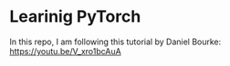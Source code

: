 # Learinig PyTorch

In this repo, I am following this tutorial by Daniel Bourke: https://youtu.be/V_xro1bcAuA
